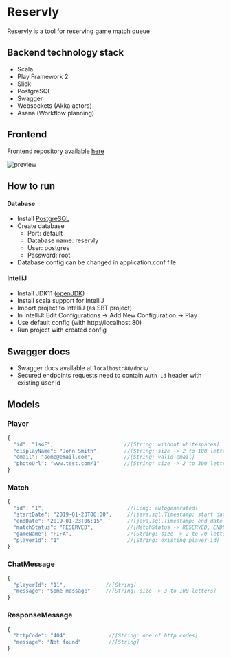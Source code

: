 # Reservly
Reservly is a tool for reserving game match queue

## Backend technology stack
* Scala
* Play Framework 2
* Slick
* PostgreSQL
* Swagger
* Websockets (Akka actors)
* Asana (Workflow planning)

## Frontend
Frontend repository available [here](https://github.com/mtrybus2208/game-reservation-app) 

![preview](https://user-images.githubusercontent.com/31374669/56235258-5c7c1d00-6087-11e9-87c4-cb3659d61fdb.png)

## How to run
#### Database
* Install [PostgreSQL](https://www.postgresql.org/download/)
* Create database 
  - Port: default
  - Database name: reservly
  - User: postgres
  - Password: root
* Database config can be changed in application.conf file
  
#### IntelliJ
* Install JDK11 ([openJDK](https://adoptopenjdk.net))
* Install scala support for IntelliJ
* Import project to IntelliJ (as SBT project)
* In IntelliJ: Edit Configurations -> Add New Configuration -> Play
* Use default config (with http://localhost:80)
* Run project with created config

## Swagger docs
* Swagger docs available at `localhost:80/docs/`
* Secured endpoints requests need to contain `Auth-Id` header with existing user id

## Models

### Player
```javascript
{ 
  "id": "1s4F",                       //[String: without whitespaces]
  "displayName": "John Smith",        //[String: size -> 2 to 100 letters]
  "email": "some@email.com",          //[String: valid email]
  "photoUrl": "www.test.com/1"        //[String: size -> 2 to 300 letters]
}
```

### Match
```javascript
{ 
  "id": "1",                           //[Long: autogenerated]
  "startDate": "2019-01-23T06:00",     //[java.sql.Timestamp: start date must be before end date]
  "endDate": "2019-01-23T06:15",       //[java.sql.Timestamp: end date must be after start date]
  "matchStatus": "RESERVED",           //[MatchStatus -> RESERVED, ENDED]
  "gameName": "FIFA",                  //[String: size -> 2 to 70 letters]
  "playerId": "1"                      //[String: existing player id]
}
```

### ChatMessage
```javascript
{ 
  "playerId": "11",             //[String]
  "message": "Some message"     //[String: size -> 3 to 100 letters]
}
```

### ResponseMessage
```javascript
{ 
  "httpCode": "404",             //[String: one of http codes]
  "message": "Not found"         //[String]
}
